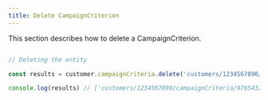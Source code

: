 ```yaml
---
title: Delete CampaignCriterion 
---
```


This section describes how to delete a CampaignCriterion.



```javascript

// Deleting the entity

const results = customer.campaignCriteria.delete('customers/1234567890/campaignCriteria')

console.log(results) // ['customers/1234567890/campaignCriteria/9765432177']

```